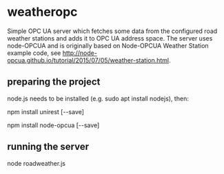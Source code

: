 # weatheropc
Simple OPC UA server which fetches some data from the configured road weather stations and adds it to OPC UA address space. The server uses node-OPCUA and is originally based on Node-OPCUA Weather Station example code, see http://node-opcua.github.io/tutorial/2015/07/05/weather-station.html.

## preparing the project
node.js needs to be installed (e.g. sudo apt install nodejs), then:

npm install unirest [--save]

npm install node-opcua [--save]

## running the server
node roadweather.js
